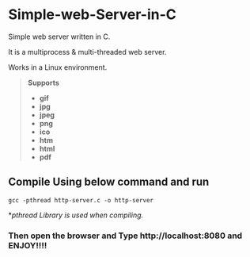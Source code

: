
# Simple-web-Server-in-C  
Simple web server written in C.


It is a multiprocess & multi-threaded web server.

Works in a Linux environment.


>**Supports**
>- **gif**
>- **jpg**
>- **jpeg**
>- **png**
>- **ico**
>- **htm**
>- **html**
>- **pdf**
       

## Compile Using below command and run
	gcc -pthread http-server.c -o http-server

**pthread Library is used when compiling.*

### Then open the browser and Type http://localhost:8080 and ENJOY!!!!
